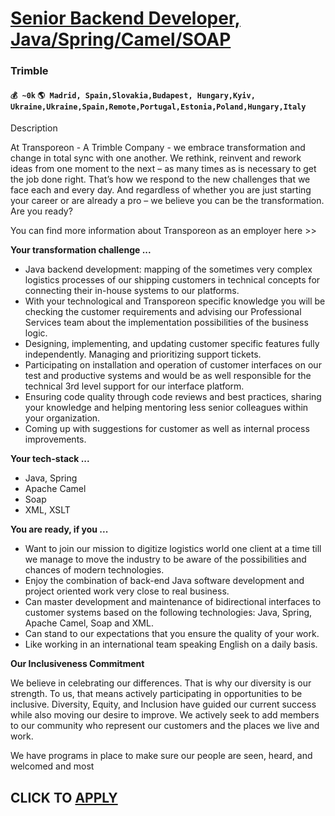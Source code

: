 # [Senior Backend Developer, Java/Spring/Camel/SOAP](https://www.remotewlb.com/apply/senior-backend-developer-java-spring-camel-soap)  
### Trimble  
#### `💰 ~0k` `🌎 Madrid, Spain,Slovakia,Budapest, Hungary,Kyiv, Ukraine,Ukraine,Spain,Remote,Portugal,Estonia,Poland,Hungary,Italy`  

Description

At Transporeon - A Trimble Company - we embrace transformation and change in total sync with one another. We rethink, reinvent and rework ideas from one moment to the next – as many times as is necessary to get the job done right. That’s how we respond to the new challenges that we face each and every day. And regardless of whether you are just starting your career or are already a pro – we believe you can be the transformation. Are you ready?

You can find more information about Transporeon as an employer here >>

  
 **Your transformation challenge ...**

  * Java backend development: mapping of the sometimes very complex logistics processes of our shipping customers in technical concepts for connecting their in-house systems to our platforms.
  * With your technological and Transporeon specific knowledge you will be checking the customer requirements and advising our Professional Services team about the implementation possibilities of the business logic.
  * Designing, implementing, and updating customer specific features fully independently. Managing and prioritizing support tickets.
  * Participating on installation and operation of customer interfaces on our test and productive systems and would be as well responsible for the technical 3rd level support for our interface platform.
  * Ensuring code quality through code reviews and best practices, sharing your knowledge and helping mentoring less senior colleagues within your organization.
  * Coming up with suggestions for customer as well as internal process improvements.

 **Your tech-stack ...**

  * Java, Spring
  * Apache Camel
  * Soap
  * XML, XSLT

 **You are ready, if you ...**

  * Want to join our mission to digitize logistics world one client at a time till we manage to move the industry to be aware of the possibilities and chances of modern technologies.
  * Enjoy the combination of back-end Java software development and project oriented work very close to real business.
  * Can master development and maintenance of bidirectional interfaces to customer systems based on the following technologies: Java, Spring, Apache Camel, Soap and XML.
  * Can stand to our expectations that you ensure the quality of your work.
  * Like working in an international team speaking English on a daily basis.

  

**Our Inclusiveness Commitment**

We believe in celebrating our differences. That is why our diversity is our strength. To us, that means actively participating in opportunities to be inclusive. Diversity, Equity, and Inclusion have guided our current success while also moving our desire to improve. We actively seek to add members to our community who represent our customers and the places we live and work.

We have programs in place to make sure our people are seen, heard, and welcomed and most

  
## CLICK TO [APPLY](https://www.remotewlb.com/apply/senior-backend-developer-java-spring-camel-soap)

